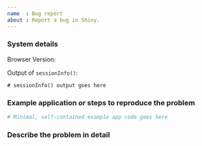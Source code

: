 ```yaml
---
name  : Bug report
about : Report a bug in Shiny.
---
```


<!--
This issue tracker is for bugs and feature requests in the Shiny package. If you're having trouble with Shiny Server or a related package, please file an issue in the appropriate repository. 

If you're having trouble with shinyapps.io, and you have a paid account (Starter, Basic, Standard, or Pro), please file a support ticket via https://support.rstudio.com. If you have a Free account, please post to the RStudio Community with the shinyappsio tag: https://community.rstudio.com/tags/shinyappsio.

Finally, if you are an RStudio customer and are having trouble with one of our Pro products, get in touch with our support team at support@rstudio.com.

Before you file an issue, please upgrade to the latest version of Shiny from CRAN and confirm that the problem persists.

# First, restart R.
# To install latest shiny from CRAN:
install.packages("shiny")

See our guide to writing good bug reports for further guidance: https://github.com/rstudio/shiny/wiki/Writing-Good-Bug-Reports. The better your report is, the likelier we are to be able to reproduce and ultimately solve it.
-->

### System details

Browser Version: <!-- If applicable -->

Output of `sessionInfo()`:

```
# sessionInfo() output goes here
```

### Example application *or* steps to reproduce the problem

<!-- If you're able to create one, a reproducible example is extremely helpful to us. For instructions on how to create one, please see: https://github.com/rstudio/shiny/wiki/Creating-a-Reproducible-Example --> 

```R
# Minimal, self-contained example app code goes here
```

### Describe the problem in detail
